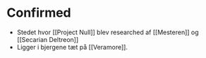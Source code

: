 # Confirmed
- Stedet hvor [[Project Null]] blev researched af [[Mesteren]] og [[Secarian Deltreon]]
- Ligger i bjergene tæt på [[Veramore]].